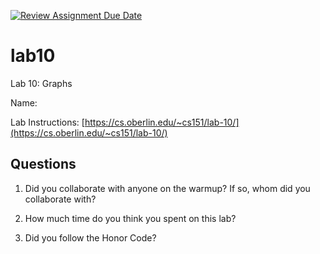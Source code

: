 [![Review Assignment Due Date](https://classroom.github.com/assets/deadline-readme-button-24ddc0f5d75046c5622901739e7c5dd533143b0c8e959d652212380cedb1ea36.svg)](https://classroom.github.com/a/J3DR9Rv0)
# lab10
Lab 10: Graphs

Name: <Your Name Goes Here>

Lab Instructions: [https://cs.oberlin.edu/~cs151/lab-10/](https://cs.oberlin.edu/~cs151/lab-10/)

## Questions

1. Did you collaborate with anyone on the warmup?  If so, whom did you collaborate with?

2. How much time do you think you spent on this lab?

3. Did you follow the Honor Code?

